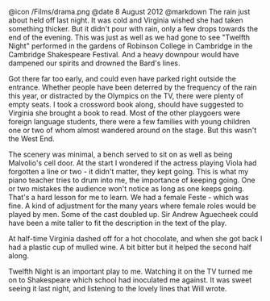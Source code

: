 @icon		/Films/drama.png
@date		8 August 2012
@markdown
The rain just about held off last night. It was cold and Virginia
wished she had taken something thicker.  But it didn't pour with
rain, only a few drops towards the end of the evening.  This was
just as well as we had gone to see "Twelfth Night" performed in the
gardens of Robinson College in Cambridge in the Cambridge
Shakespeare Festival.  And a heavy downpour would have dampened our
spirits and drowned the Bard's lines.

Got there far too early, and could even have parked right outside
the entrance.  Whether people have been deterred by the frequency
of the rain this year, or distracted by the Olympics on the TV,
there were plenty of empty seats.  I took a crossword book along,
should have suggested to Virginia she brought a book to read.  Most
of the other playgoers were foreign language students, there were a
few families with young children one or two of whom almost wandered
around on the stage.  But this wasn't the West End.

The scenery was minimal, a bench served to sit on as well as being
Malvolio's cell door.  At the start I wondered if the actress
playing Viola had forgotten a line or two - it didn't matter,
they kept going.  This is what my piano teacher tries to drum into
me, the importance of keeping going.  One or two mistakes the
audience won't notice as long as one keeps going.  That's a hard
lesson for me to learn.  We had a female Feste - which was fine.  A
kind of adjustment for the many years where female roles would be
played by men.  Some of the cast doubled up.  Sir Andrew Aguecheek
could have been a mite taller to fit the description in the text of
the play.

At half-time Virginia dashed off for a hot chocolate, and when she
got back I had a plastic cup of mulled wine.  A bit bitter but it
helped the second half along.

Twelfth Night is an important play to me.  Watching it on the TV
turned me on to Shakespeare which school had inoculated me against.
It was sweet seeing it last night, and listening to the lovely
lines that Will wrote.
